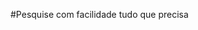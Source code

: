 #Pesquise com facilidade tudo que precisa
[](https://d1u0b1lrvyvw6v.cloudfront.net/todo_app_recording%20(online-video-cutter.com).mp4)
